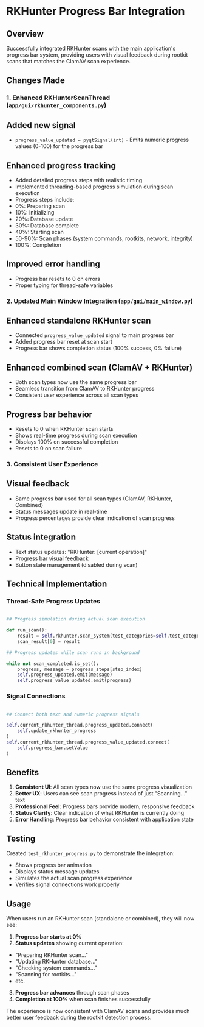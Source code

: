 # RKHunter Progress Bar Integration

## Overview

Successfully integrated RKHunter scans with the main application's progress bar system, providing users with visual feedback during rootkit scans that matches the ClamAV scan experience.

## Changes Made

### 1. Enhanced RKHunterScanThread (`app/gui/rkhunter_components.py`)

## Added new signal

- `progress_value_updated = pyqtSignal(int)` - Emits numeric progress values (0-100) for the progress bar

## Enhanced progress tracking

- Added detailed progress steps with realistic timing
- Implemented threading-based progress simulation during scan execution
- Progress steps include:
- 0%: Preparing scan
- 10%: Initializing
- 20%: Database update
- 30%: Database complete
- 40%: Starting scan
- 50-90%: Scan phases (system commands, rootkits, network, integrity)
- 100%: Completion

## Improved error handling

- Progress bar resets to 0 on errors
- Proper typing for thread-safe variables

### 2. Updated Main Window Integration (`app/gui/main_window.py`)

## Enhanced standalone RKHunter scan

- Connected `progress_value_updated` signal to main progress bar
- Added progress bar reset at scan start
- Progress bar shows completion status (100% success, 0% failure)

## Enhanced combined scan (ClamAV + RKHunter)

- Both scan types now use the same progress bar
- Seamless transition from ClamAV to RKHunter progress
- Consistent user experience across all scan types

## Progress bar behavior

- Resets to 0 when RKHunter scan starts
- Shows real-time progress during scan execution
- Displays 100% on successful completion
- Resets to 0 on scan failure

### 3. Consistent User Experience

## Visual feedback

- Same progress bar used for all scan types (ClamAV, RKHunter, Combined)
- Status messages update in real-time
- Progress percentages provide clear indication of scan progress

## Status integration

- Text status updates: "RKHunter: [current operation]"
- Progress bar visual feedback
- Button state management (disabled during scan)

## Technical Implementation

### Thread-Safe Progress Updates

```Python

## Progress simulation during actual scan execution

def run_scan():
    result = self.rkhunter.scan_system(test_categories=self.test_categories)
    scan_result[0] = result

## Progress updates while scan runs in background

while not scan_completed.is_set():
    progress, message = progress_steps[step_index]
    self.progress_updated.emit(message)
    self.progress_value_updated.emit(progress)
```

### Signal Connections

```Python

## Connect both text and numeric progress signals

self.current_rkhunter_thread.progress_updated.connect(
    self.update_rkhunter_progress
)
self.current_rkhunter_thread.progress_value_updated.connect(
    self.progress_bar.setValue
)
```

## Benefits

1. **Consistent UI**: All scan types now use the same progress visualization
2. **Better UX**: Users can see scan progress instead of just "Scanning..." text
3. **Professional Feel**: Progress bars provide modern, responsive feedback
4. **Status Clarity**: Clear indication of what RKHunter is currently doing
5. **Error Handling**: Progress bar behavior consistent with application state

## Testing

Created `test_rkhunter_progress.py` to demonstrate the integration:

- Shows progress bar animation
- Displays status message updates
- Simulates the actual scan progress experience
- Verifies signal connections work properly

## Usage

When users run an RKHunter scan (standalone or combined), they will now see:

1. **Progress bar starts at 0%**
2. **Status updates** showing current operation:
- "Preparing RKHunter scan..."
- "Updating RKHunter database..."
- "Checking system commands..."
- "Scanning for rootkits..."
- etc.
3. **Progress bar advances** through scan phases
4. **Completion at 100%** when scan finishes successfully

The experience is now consistent with ClamAV scans and provides much better user feedback during the rootkit detection process.

